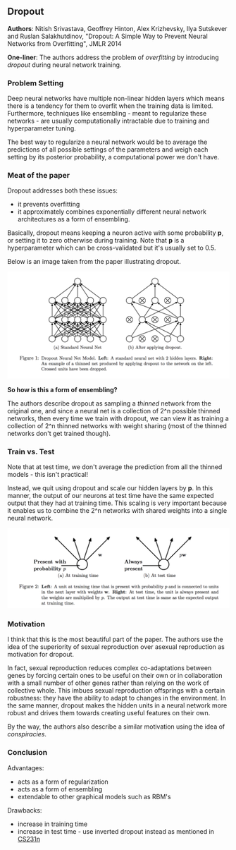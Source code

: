 ## Dropout

**Authors**: Nitish Srivastava, Geoffrey Hinton, Alex Krizhevsky, Ilya Sutskever and Ruslan Salakhutdinov, "Dropout: A Simple Way to Prevent Neural Networks from Overfitting", JMLR 2014

**One-liner**: The authors address the problem of *overfitting* by introducing *dropout* during neural network training.

### Problem Setting

Deep neural networks have multiple non-linear hidden layers which means there is a tendency for them to overfit when the training data is limited. Furthermore, techniques like ensembling - meant to regularize these networks - are usually computationally intractable due to training and  hyperparameter tuning.

The best way to regularize a neural network would be to average the predictions of all possible settings of the parameters and weigh each setting by its posterior probability, a computational power we don't have.

### Meat of the paper

Dropout addresses both these issues:

- it prevents overfitting
- it approximately combines exponentially different neural network architectures as a form of ensembling.

Basically, dropout means keeping a neuron active with some probability **p**, or setting it to zero otherwise during training. Note that **p** is a hyperparameter which can be cross-validated but it's usually set to 0.5. 

Below is an image taken from the paper illustrating dropout.

<p align="center">
 <img src="/img/dropout/dropout_schema.png" alt="Drawing" width="550px">
</p>

**So how is this a form of ensembling?**

The authors describe dropout as sampling a *thinned* network from the original one, and since a neural net is a collection of 2^n possible thinned networks, then every time we train with dropout, we can view it as training a collection of 2^n thinned networks with weight sharing (most of the thinned networks don't get trained though).

### Train vs. Test

Note that at test time, we don't average the prediction from all the thinned models - this isn't practical!

Instead, we quit using dropout and scale our hidden layers by **p**. In this manner, the output of our neurons at test time have the same expected output that they had at training time. This scaling is very important because it enables us to combine the 2^n networks with shared weights into a single neural network.

<p align="center">
 <img src="/img/dropout/scaling.png" alt="Drawing" width="550px">
</p>

### Motivation

I think that this is the most beautiful part of the paper. The authors use the idea of the superiority of sexual reproduction over asexual reproduction as motivation for dropout.

In fact, sexual reproduction reduces complex co-adaptations between genes by forcing certain ones to be useful on their own or in collaboration with a small number of other genes rather than relying on the work of collective whole. This imbues sexual reproduction offsprings with a certain robustness: they have the ability to adapt to changes in the environment. In the same manner, dropout makes the hidden units in a neural network more robust and drives them towards creating useful features on their own.

By the way, the authors also describe a similar motivation using the idea of *conspiracies*.

### Conclusion

Advantages:

- acts as a form of regularization
- acts as a form of ensembling
- extendable to other graphical models such as RBM's

Drawbacks:

- increase in training time
- increase in test time - use inverted dropout instead as mentioned in [CS231n](http://cs231n.github.io/neural-networks-2/#reg)
